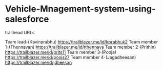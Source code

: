 # Vehicle-Mnagement-system-using-salesforce

trailhead URLs

Team lead-(Kavinprabhu)     https://trailblazer.me/id/kprabhuk2
Team member 1-(Thennavan)   https://trailblazer.me/id/tthennava
Team member 2-(Prithin)     https://trailblazer.me/id/prits11
Team member 3-(Pooja)       https://trailblazer.me/id/poojs27
Team member 4-(Jagadheesan) https://trailblazer.me/id/jdheesan
